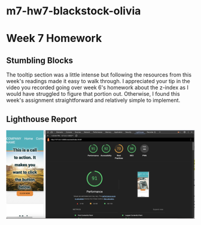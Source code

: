 # m7-hw7-blackstock-olivia
# Week 7 Homework 

## Stumbling Blocks
The tooltip section was a little intense but following the resources from this week's readings made it easy to walk through. I appreciated your tip in the video you recorded going over week 6's homework about the z-index as I would have struggled to figure that portion out. Otherwise, I found this week's assignment straightforward and relatively simple to implement. 

## Lighthouse Report
![Lighthouse report for assignment](/report.png)